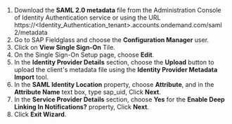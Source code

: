 1. Download the **SAML 2.0 metadata** file from the Administration Console of Identity Authentication service or using the URL https://<Identity_Authentication_tenant>.accounts.ondemand.com/saml2/metadata
2. Go to SAP Fieldglass and choose the **Configuration Manager** user.
3. Click on **View Single Sign-On** Tile.
4. On the Single Sign-On Setup page, choose **Edit**.
5. In the **Identity Provider Details** section, choose the **Upload** button to upload the client's metadata file using the **Identity Provider Metadata Import** tool.
6. In the **SAML Identity Location** property, choose **Attribute**, and in the **Attribute Name** text box, type sap_uid, Click **Next**.
7. In the **Service Provider Details** section, choose **Yes** for the **Enable Deep Linking In Notifications?** property, Click **Next**.
8. Click **Exit Wizard**. 
